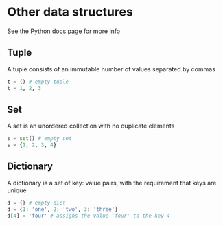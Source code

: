 # Other data structures

See the [Python docs page](https://docs.python.org/3/tutorial/datastructures.html#tuples-and-sequences) for more info

## Tuple

A tuple consists of an immutable number of values separated by commas

```python
t = () # empty tuple
t = 1, 2, 3
```

## Set

A set is an unordered collection with no duplicate elements

```python
s = set() # empty set
s = {1, 2, 3, 4}
```

## Dictionary

A dictionary is a set of key: value pairs, with the requirement that keys are unique

```python
d = {} # empty dict
d = {1: 'one', 2: 'two', 3: 'three'}
d[4] = 'four' # assigns the value 'four' to the key 4
```
